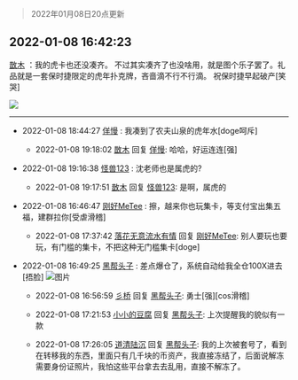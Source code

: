 > 2022年01月08日20点更新
<link rel="stylesheet" href="https://cdn.jsdelivr.net/gh/taotie6/sampleJSON@main/css/photo_show.css">
<meta name="referrer" content="no-referrer" />


 ## 2022-01-08 16:42:23 

 [㪚木](https://www.coolapk.com/feed/32682000?shareKey=NGQyNzAxMTdlMmJiNjFkOTUxZGM~) ：我的虎卡也还没凑齐。
不过其实凑齐了也没啥用，就是图个乐子罢了。礼品就是一套保时捷限定的虎年扑克牌，吝啬滴不行不行滴。
祝保时捷早起破产[笑哭] 

<div class="album">
<img class="img-item" src="https://image.coolapk.com/feed/2022/0108/16/1081091_d14f8478_1342_5871_295@1080x2029.jpeg" />
</div>

 ------- 

- 2022-01-08 18:44:27 [佯慢](uid=888105) : 我凑到了农夫山泉的虎年水[doge呵斥] 

    - 2022-01-08 19:18:02 [㪚木](uid=1081091) 回复 [佯慢](uid=888105): 哈哈，好运连连[强] 

- 2022-01-08 19:16:38 [怪兽123](uid=2331773) : 沈老师也是属虎的? 

    - 2022-01-08 19:17:51 [㪚木](uid=1081091) 回复 [怪兽123](uid=2331773): 是啊，属虎的 

- 2022-01-08 16:46:47 [刚好MeTee](uid=860189) : 擦，越来你也玩集卡，等支付宝出集五福，建群拉你[受虐滑稽] 

    - 2022-01-08 17:37:42 [落花无意流水有情](uid=1085596) 回复 [刚好MeTee](uid=860189): 别人要玩也要玩，有门槛的集卡，不把这种无门槛集卡[doge] 

- 2022-01-08 16:49:25 [黑帮头子](uid=2838832) : 差点爆仓了，系统自动给我全仓100X进去[捂脸] ![图片](https://image.coolapk.com/feed/2022/0108/16/2838832_b229126c_1765_2945_26@1080x2460.jpeg)

    - 2022-01-08 16:56:59 [彡桥](uid=3740933) 回复 [黑帮头子](uid=2838832): 勇士[强][cos滑稽] 

    - 2022-01-08 17:21:53 [小小的豆腐](uid=1391831) 回复 [黑帮头子](uid=2838832): 上次提醒我的貌似有一款 

    - 2022-01-08 17:26:05 [道清陆沉](uid=889471) 回复 [黑帮头子](uid=2838832): 我的上次被套号了，看到在转移我的东西，里面只有几千块的币资产，我直接冻结了，后面说解冻需要身份证照片，我怕这些平台拿去去乱用，直接不解冻了。 

